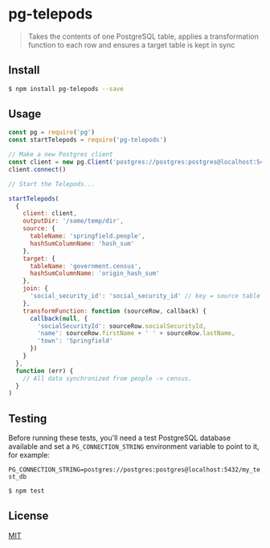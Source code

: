 # pg-telepods

> Takes the contents of one PostgreSQL table, applies a transformation function to each row and ensures a target table is kept in sync

## <a name="install"></a>Install
```bash
$ npm install pg-telepods --save
```

## <a name="usage"></a>Usage

```javascript
const pg = require('pg')
const startTelepods = require('pg-telepods')

// Make a new Postgres client
const client = new pg.Client('postgres://postgres:postgres@localhost:5432/my_test_db')
client.connect()

// Start the Telepods...

startTelepods(
  {
    client: client,
    outputDir: '/some/temp/dir',
    source: {  
      tableName: 'springfield.people',
      hashSumColumnName: 'hash_sum'
    },
    target: {
      tableName: 'government.census',
      hashSumColumnName: 'origin_hash_sum'
    },
    join: {
      'social_security_id': 'social_security_id' // key = source table column, value = target table column
    },
    transformFunction: function (sourceRow, callback) {
      callback(null, {
        'socialSecurityId': sourceRow.socialSecurityId,
        'name': sourceRow.firstName + ' ' + sourceRow.lastName,
        'town': 'Springfield'
      })
    }
  },
  function (err) {
    // All data synchronized from people -> census.
  }
)
```

## <a name="test"></a>Testing

Before running these tests, you'll need a test PostgreSQL database available and set a `PG_CONNECTION_STRING` environment variable to point to it, for example:

```PG_CONNECTION_STRING=postgres://postgres:postgres@localhost:5432/my_test_db```


```bash
$ npm test
```


## <a name="license"></a>License
[MIT](https://github.com/wmfs/pg-telepods/blob/master/LICENSE.md)
